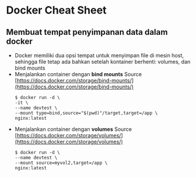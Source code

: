 # Docker Cheat Sheet

## Membuat tempat penyimpanan data dalam docker
- Docker memiliki dua opsi tempat untuk menyimpan file di mesin host, sehingga file tetap ada bahkan setelah kontainer berhenti: volumes, dan bind mounts
- Menjalankan container dengan __bind mounts__
  Source [https://docs.docker.com/storage/bind-mounts/](https://docs.docker.com/storage/bind-mounts/)
  ```
  $ docker run -d \
  -it \
  --name devtest \
  --mount type=bind,source="$(pwd)"/target,target=/app \
  nginx:latest
  ```
- Menjalankan container dengan __volumes__
  Source [https://docs.docker.com/storage/volumes/](https://docs.docker.com/storage/volumes/)
  ```
  $ docker run -d \
  --name devtest \
  --mount source=myvol2,target=/app \
  nginx:latest
  ```
